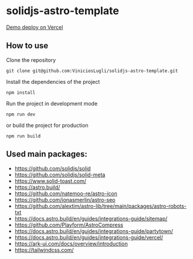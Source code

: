 # solidjs-astro-template

[Demo deploy on Vercel](https://solidjs-astro-template.vercel.app/)

## How to use

Clone the repository

```shell
git clone git@github.com:ViniciosLugli/solidjs-astro-template.git
```

Install the dependencies of the project

```shell
npm install
```

Run the project in development mode

```shell
npm run dev
```

or build the project for production

```shell
npm run build
```

## Used main packages:

-   https://github.com/solidjs/solid
-   https://github.com/solidjs/solid-meta
-   https://www.solid-toast.com/
-   https://astro.build/
-   https://github.com/natemoo-re/astro-icon
-   https://github.com/jonasmerlin/astro-seo
-   https://github.com/alextim/astro-lib/tree/main/packages/astro-robots-txt
-   https://docs.astro.build/en/guides/integrations-guide/sitemap/
-   https://github.com/Playform/AstroCompress
-   https://docs.astro.build/en/guides/integrations-guide/partytown/
-   https://docs.astro.build/en/guides/integrations-guide/vercel/
-   https://ark-ui.com/docs/overview/introduction
-   https://tailwindcss.com/
